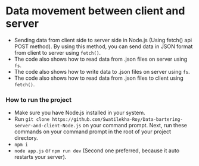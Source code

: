 # Data movement between client and server
- Sending data from client side to server side in Node.js (Using fetch() api POST method). By using this method, you can send data in JSON format from client to server using `fetch()`.
- The code also shows how to read data from .json files on server using `fs`.
- The code also shows how to write data to .json files on server using `fs`.
- The code also shows how to read data from .json files to client using `fetch()`.


### How to run the project
- Make sure you have Node.js installed in your system.
- Run `git clone https://github.com/Swatilekha-Roy/Data-bartering-server-and-client-Node.js` on your command prompt.
Next, run these commands on your command prompt in the root of your project directory.
- `npm i`
- `node app.js` or `npm run dev` (Second one preferred, because it auto restarts your server).
